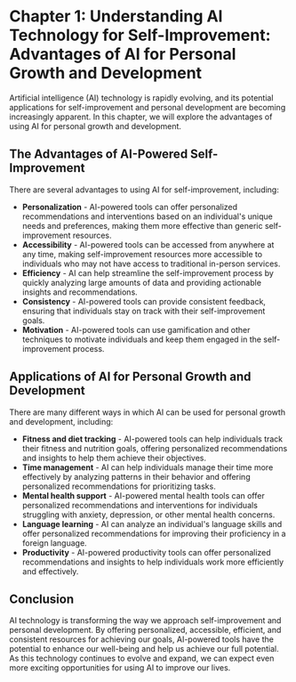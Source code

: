 Chapter 1: Understanding AI Technology for Self-Improvement: Advantages of AI for Personal Growth and Development
=================================================================================================================

Artificial intelligence (AI) technology is rapidly evolving, and its potential applications for self-improvement and personal development are becoming increasingly apparent. In this chapter, we will explore the advantages of using AI for personal growth and development.

The Advantages of AI-Powered Self-Improvement
---------------------------------------------

There are several advantages to using AI for self-improvement, including:

* **Personalization** - AI-powered tools can offer personalized recommendations and interventions based on an individual's unique needs and preferences, making them more effective than generic self-improvement resources.
* **Accessibility** - AI-powered tools can be accessed from anywhere at any time, making self-improvement resources more accessible to individuals who may not have access to traditional in-person services.
* **Efficiency** - AI can help streamline the self-improvement process by quickly analyzing large amounts of data and providing actionable insights and recommendations.
* **Consistency** - AI-powered tools can provide consistent feedback, ensuring that individuals stay on track with their self-improvement goals.
* **Motivation** - AI-powered tools can use gamification and other techniques to motivate individuals and keep them engaged in the self-improvement process.

Applications of AI for Personal Growth and Development
------------------------------------------------------

There are many different ways in which AI can be used for personal growth and development, including:

* **Fitness and diet tracking** - AI-powered tools can help individuals track their fitness and nutrition goals, offering personalized recommendations and insights to help them achieve their objectives.
* **Time management** - AI can help individuals manage their time more effectively by analyzing patterns in their behavior and offering personalized recommendations for prioritizing tasks.
* **Mental health support** - AI-powered mental health tools can offer personalized recommendations and interventions for individuals struggling with anxiety, depression, or other mental health concerns.
* **Language learning** - AI can analyze an individual's language skills and offer personalized recommendations for improving their proficiency in a foreign language.
* **Productivity** - AI-powered productivity tools can offer personalized recommendations and insights to help individuals work more efficiently and effectively.

Conclusion
----------

AI technology is transforming the way we approach self-improvement and personal development. By offering personalized, accessible, efficient, and consistent resources for achieving our goals, AI-powered tools have the potential to enhance our well-being and help us achieve our full potential. As this technology continues to evolve and expand, we can expect even more exciting opportunities for using AI to improve our lives.
